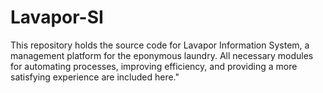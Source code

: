 # Lavapor-SI
This repository holds the source code for Lavapor Information System, a management platform for the eponymous laundry. All necessary modules for automating processes, improving efficiency, and providing a more satisfying experience are included here."
